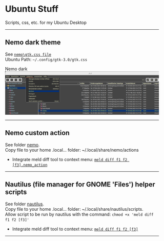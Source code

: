 # Ubuntu Stuff
Scripts, css, etc. for my Ubuntu Desktop

***
## Nemo dark theme
See [``nemo\gtk.css file``](./nemo/gtk.css)\
Ubuntu Path: ``~/.config/gtk-3.0/gtk.css``

Nemo dark
![Nemo dark](./img/NemoDark.png)

***
## Nemo custom action
See folder [nemo](./nemo/).\
Copy file to your home .local... folder: ~/.local/share/nemo/actions
- Integrate meld diff tool to context menu: [``meld diff f1 f2 [f3].nemo_action``](./nemo/meld%20diff%20f1%20f2%20%5Bf3%5D.nemo_action)

***
## Nautilus (file manager for GNOME 'Files') helper scripts
See folder [nautilus](./nautilus/).\
Copy file to your home .local... folder: ~/.local/share/nautilus/scripts.\
Allow script to be run by nautilus with the command: ``chmod +x 'meld diff f1 f2 [f3]'`` 
- Integrate meld diff tool to context menu: [``meld diff f1 f2 [f3]``](./nautilus/meld%20diff%20f1%20f2%20%5Bf3%5D)

***